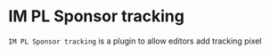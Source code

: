 # IM PL Sponsor tracking

`IM PL Sponsor tracking` is a plugin to allow editors add tracking pixel 
